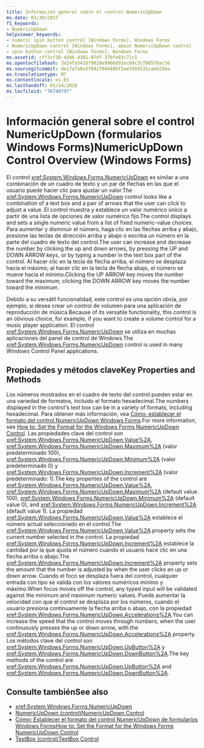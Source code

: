 ```yaml
---
title: Información general sobre el control NumericUpDown
ms.date: 03/30/2017
f1_keywords:
- NumericUpDown
helpviewer_keywords:
- numeric spin button control [Windows Forms], Windows Forms
- NumericUpDown control [Windows Forms], about NumericUpDown control
- spin button control [Windows Forms], Windows Forms
ms.assetid: cff3cf30-4d46-4381-87df-37bfe83c71c5
ms.openlocfilehash: 3e24fa543df9028e9866d91ec60c3cf88578ac56
ms.sourcegitcommit: de17a7a0a37042f0d4406f5ae5393531caeb25ba
ms.translationtype: MT
ms.contentlocale: es-ES
ms.lasthandoff: 01/24/2020
ms.locfileid: "76740797"
---
```

# <a name="numericupdown-control-overview-windows-forms"></a><span data-ttu-id="6d734-102">Información general sobre el control NumericUpDown (formularios Windows Forms)</span><span class="sxs-lookup"><span data-stu-id="6d734-102">NumericUpDown Control Overview (Windows Forms)</span></span>
<span data-ttu-id="6d734-103">El control <xref:System.Windows.Forms.NumericUpDown> es similar a una combinación de un cuadro de texto y un par de flechas en las que el usuario puede hacer clic para ajustar un valor.</span><span class="sxs-lookup"><span data-stu-id="6d734-103">The <xref:System.Windows.Forms.NumericUpDown> control looks like a combination of a text box and a pair of arrows that the user can click to adjust a value.</span></span> <span data-ttu-id="6d734-104">El control muestra y establece un valor numérico único a partir de una lista de opciones de valor numérico fijo.</span><span class="sxs-lookup"><span data-stu-id="6d734-104">The control displays and sets a single numeric value from a list of fixed numeric-value choices.</span></span> <span data-ttu-id="6d734-105">Para aumentar y disminuir el número, haga clic en las flechas arriba y abajo, presione las teclas de dirección arriba y abajo o escriba un número en la parte del cuadro de texto del control.</span><span class="sxs-lookup"><span data-stu-id="6d734-105">The user can increase and decrease the number by clicking the up and down arrows, by pressing the UP and DOWN ARROW keys, or by typing a number in the text box part of the control.</span></span> <span data-ttu-id="6d734-106">Al hacer clic en la tecla de flecha arriba, el número se desplaza hacia el máximo; al hacer clic en la tecla de flecha abajo, el número se mueve hacia el mínimo.</span><span class="sxs-lookup"><span data-stu-id="6d734-106">Clicking the UP ARROW key moves the number toward the maximum; clicking the DOWN ARROW key moves the number toward the minimum.</span></span>  
  
 <span data-ttu-id="6d734-107">Debido a su versátil funcionalidad, este control es una opción obvia, por ejemplo, si desea crear un control de volumen para una aplicación de reproducción de música.</span><span class="sxs-lookup"><span data-stu-id="6d734-107">Because of its versatile functionality, this control is an obvious choice, for example, if you want to create a volume control for a music player application.</span></span> <span data-ttu-id="6d734-108">El control <xref:System.Windows.Forms.NumericUpDown> se utiliza en muchas aplicaciones del panel de control de Windows.</span><span class="sxs-lookup"><span data-stu-id="6d734-108">The <xref:System.Windows.Forms.NumericUpDown> control is used in many Windows Control Panel applications.</span></span>  
  
## <a name="key-properties-and-methods"></a><span data-ttu-id="6d734-109">Propiedades y métodos clave</span><span class="sxs-lookup"><span data-stu-id="6d734-109">Key Properties and Methods</span></span>  
 <span data-ttu-id="6d734-110">Los números mostrados en el cuadro de texto del control pueden estar en una variedad de formatos, incluido el formato hexadecimal.</span><span class="sxs-lookup"><span data-stu-id="6d734-110">The numbers displayed in the control's text box can be in a variety of formats, including hexadecimal.</span></span> <span data-ttu-id="6d734-111">Para obtener más información, vea [Cómo: establecer el formato del control NumericUpDown Windows Forms](how-to-set-the-format-for-the-windows-forms-numericupdown-control.md).</span><span class="sxs-lookup"><span data-stu-id="6d734-111">For more information, see [How to: Set the Format for the Windows Forms NumericUpDown Control](how-to-set-the-format-for-the-windows-forms-numericupdown-control.md).</span></span> <span data-ttu-id="6d734-112">Las propiedades clave del control son <xref:System.Windows.Forms.NumericUpDown.Value%2A>, <xref:System.Windows.Forms.NumericUpDown.Maximum%2A> (valor predeterminado 100), <xref:System.Windows.Forms.NumericUpDown.Minimum%2A> (valor predeterminado 0) y <xref:System.Windows.Forms.NumericUpDown.Increment%2A> (valor predeterminado: 1).</span><span class="sxs-lookup"><span data-stu-id="6d734-112">The key properties of the control are <xref:System.Windows.Forms.NumericUpDown.Value%2A>, <xref:System.Windows.Forms.NumericUpDown.Maximum%2A> (default value 100), <xref:System.Windows.Forms.NumericUpDown.Minimum%2A> (default value 0), and <xref:System.Windows.Forms.NumericUpDown.Increment%2A> (default value 1).</span></span> <span data-ttu-id="6d734-113">La propiedad <xref:System.Windows.Forms.NumericUpDown.Value%2A> establece el número actual seleccionado en el control.</span><span class="sxs-lookup"><span data-stu-id="6d734-113">The <xref:System.Windows.Forms.NumericUpDown.Value%2A> property sets the current number selected in the control.</span></span> <span data-ttu-id="6d734-114">La propiedad <xref:System.Windows.Forms.NumericUpDown.Increment%2A> establece la cantidad por la que ajusta el número cuando el usuario hace clic en una flecha arriba o abajo.</span><span class="sxs-lookup"><span data-stu-id="6d734-114">The <xref:System.Windows.Forms.NumericUpDown.Increment%2A> property sets the amount that the number is adjusted by when the user clicks an up or down arrow.</span></span> <span data-ttu-id="6d734-115">Cuando el foco se desplaza fuera del control, cualquier entrada con tipo se valida con los valores numéricos mínimo y máximo.</span><span class="sxs-lookup"><span data-stu-id="6d734-115">When focus moves off the control, any typed input will be validated against the minimum and maximum numeric values.</span></span> <span data-ttu-id="6d734-116">Puede aumentar la velocidad con que el control se desplaza por los números, cuando el usuario presiona continuamente la flecha arriba o abajo, con la propiedad <xref:System.Windows.Forms.NumericUpDown.Accelerations%2A>.</span><span class="sxs-lookup"><span data-stu-id="6d734-116">You can increase the speed that the control moves through numbers, when the user continuously presses the up or down arrow, with the <xref:System.Windows.Forms.NumericUpDown.Accelerations%2A> property.</span></span> <span data-ttu-id="6d734-117">Los métodos clave del control son <xref:System.Windows.Forms.NumericUpDown.UpButton%2A> y <xref:System.Windows.Forms.NumericUpDown.DownButton%2A>.</span><span class="sxs-lookup"><span data-stu-id="6d734-117">The key methods of the control are <xref:System.Windows.Forms.NumericUpDown.UpButton%2A> and <xref:System.Windows.Forms.NumericUpDown.DownButton%2A>.</span></span>  
  
## <a name="see-also"></a><span data-ttu-id="6d734-118">Consulte también</span><span class="sxs-lookup"><span data-stu-id="6d734-118">See also</span></span>

- <xref:System.Windows.Forms.NumericUpDown>
- [<span data-ttu-id="6d734-119">NumericUpDown (control)</span><span class="sxs-lookup"><span data-stu-id="6d734-119">NumericUpDown Control</span></span>](numericupdown-control-windows-forms.md)
- [<span data-ttu-id="6d734-120">Cómo: Establecer el formato del control NumericUpDown de formularios Windows Forms</span><span class="sxs-lookup"><span data-stu-id="6d734-120">How to: Set the Format for the Windows Forms NumericUpDown Control</span></span>](how-to-set-the-format-for-the-windows-forms-numericupdown-control.md)
- [<span data-ttu-id="6d734-121">TextBox (control)</span><span class="sxs-lookup"><span data-stu-id="6d734-121">TextBox Control</span></span>](textbox-control-windows-forms.md)
